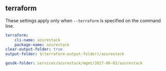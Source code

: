 
## terraform

These settings apply only when `--terraform` is specified on the command line.

``` yaml $(terraform)
terraform:
    cli-name: azurestack
    package-name: azurestack
clear-output-folder: true
output-folder: $(terraform-output-folder)/azurestack
```

``` yaml $(tag)=='package-2017-06-01' && $(terraform)
gosdk-folder: services/azurestack/mgmt/2017-06-01/azurestack
```

